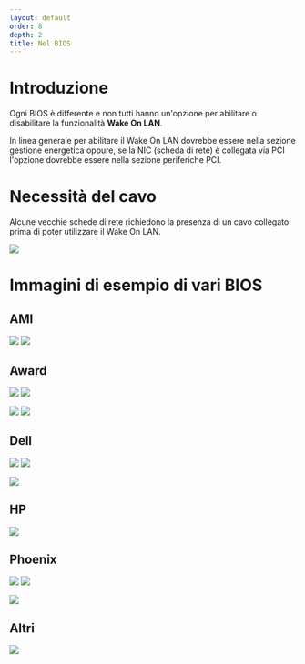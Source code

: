 ```yaml
---
layout: default
order: 8
depth: 2
title: Nel BIOS
---
```

# Introduzione

Ogni BIOS è differente e non tutti hanno un'opzione per abilitare o disabilitare
la funzionalità **Wake On LAN**.

In linea generale per abilitare il Wake On LAN dovrebbe essere nella sezione
gestione energetica oppure, se la NIC (scheda di rete) è collegata via PCI
l'opzione dovrebbe essere nella sezione periferiche PCI.

# Necessità del cavo

Alcune vecchie schede di rete richiedono la presenza di un cavo collegato prima
di poter utilizzare il Wake On LAN.

[![](/resources/gwakeonlan/wol_bios/cable-thumb.jpg)](/resources/gwakeonlan/wol_bios/cable.jpg)

# Immagini di esempio di vari BIOS

## AMI

[![](/resources/gwakeonlan/wol_bios/ami-1-thumb.jpg)](/resources/gwakeonlan/wol_bios/ami-1.jpg)
[![](/resources/gwakeonlan/wol_bios/ami-2-thumb.jpg)](/resources/gwakeonlan/wol_bios/ami-2.jpg)

## Award

[![](/resources/gwakeonlan/wol_bios/award-1-thumb.jpg)](/resources/gwakeonlan/wol_bios/award-1.jpg)
[![](/resources/gwakeonlan/wol_bios/award-2-thumb.jpg)](/resources/gwakeonlan/wol_bios/award-2.jpg)

[![](/resources/gwakeonlan/wol_bios/award-3-thumb.jpg)](/resources/gwakeonlan/wol_bios/award-3.jpg)
[![](/resources/gwakeonlan/wol_bios/award-4-thumb.jpg)](/resources/gwakeonlan/wol_bios/award-4.jpg)

## Dell

[![](/resources/gwakeonlan/wol_bios/dell-latitude-thumb.jpg)](/resources/gwakeonlan/wol_bios/dell-latitude.jpg)
[![](/resources/gwakeonlan/wol_bios/dell-latitude-2-thumb.jpg)](/resources/gwakeonlan/wol_bios/dell-latitude-2.jpg)

[![](/resources/gwakeonlan/wol_bios/dell-inspiron-thumb.jpg)](/resources/gwakeonlan/wol_bios/dell-inspiron.jpg)

## HP

[![](/resources/gwakeonlan/wol_bios/hp-proliant-thumb.jpg)](/resources/gwakeonlan/wol_bios/hp-proliant.jpg)

## Phoenix

[![](/resources/gwakeonlan/wol_bios/phoenix-1-thumb.jpg)](/resources/gwakeonlan/wol_bios/phoenix-1.jpg)
[![](/resources/gwakeonlan/wol_bios/phoenix-2-thumb.jpg)](/resources/gwakeonlan/wol_bios/phoenix-2.jpg)

[![](/resources/gwakeonlan/wol_bios/phoenix-3-thumb.jpg)](/resources/gwakeonlan/wol_bios/phoenix-3.jpg)


## Altri

[![](/resources/gwakeonlan/wol_bios/other-1-thumb.jpg)](/resources/gwakeonlan/wol_bios/other-1.jpg)
